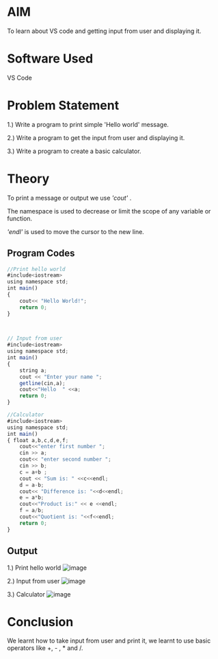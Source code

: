 
#   AIM

To learn about VS code and getting input from user and displaying it.

# Software Used
VS Code

# Problem Statement
 1.) Write a program to print simple 'Hello world' message.

 2.) Write a program to get the  input from user and displaying it.
 
 3.) Write a program to create a basic calculator.

 # Theory
To print a message or output we use _'cout'_ .

The namespace is used to decrease or limit the scope of any variable or function.
 
 _'endl'_ is used to move the cursor to the new line.


## Program Codes


```javascript
//Print hello world
#include<iostream>
using namespace std;
int main()
{
    cout<< "Hello World!";
    return 0;
}


 
// Input from user
#include<iostream>
using namespace std;
int main()
{
    string a;
    cout << "Enter your name ";
    getline(cin,a);
    cout<<"Hello  " <<a;
    return 0;
}

//Calculator 
#include<iostream>
using namespace std;
int main()
{ float a,b,c,d,e,f;
    cout<<"enter first number ";
    cin >> a;
    cout<< "enter second number ";
    cin >> b;
    c = a+b ;
    cout << "Sum is: " <<c<<endl;
    d = a-b;
    cout<< "Difference is: "<<d<<endl;
    e = a*b;
    cout<<"Product is:" << e <<endl;
    f = a/b;
    cout<<"Quotient is: "<<f<<endl;
    return 0;
}
```


## Output

1.) Print hello world
![image](https://github.com/user-attachments/assets/85b9a311-8dc4-4a9b-8559-b86f7fcc94ad)

2.) Input from user
![image](https://github.com/user-attachments/assets/b66663b9-09a2-4a71-92a3-6a6c0b57d6cb)

3.) Calculator
![image](https://github.com/user-attachments/assets/afae3899-c280-4fe1-ab37-ef7f3612701c)


# Conclusion
We learnt how to take input from user and print it, we learnt to use basic operators like +, - , * and /.




